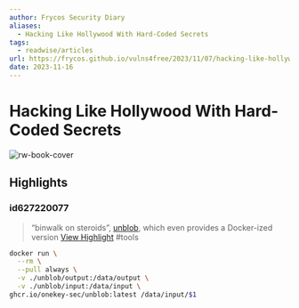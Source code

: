```yaml
---
author: Frycos Security Diary
aliases:
  - Hacking Like Hollywood With Hard-Coded Secrets
tags:
  - readwise/articles
url: https://frycos.github.io/vulns4free/2023/11/07/hacking-like-hollywood.html
date: 2023-11-16
---
```

# Hacking Like Hollywood With Hard-Coded Secrets

![rw-book-cover](https://readwise-assets.s3.amazonaws.com/static/images/article2.74d541386bbf.png)

## Highlights

### id627220077

> “binwalk on steroids”, [unblob](https://unblob.org/), which even provides a Docker-ized version
> [View Highlight](https://read.readwise.io/read/01hfbxn2ehc2yf5h097h9pyc9r)
> #tools 

```bash
docker run \
  --rm \
  --pull always \
  -v ./unblob/output:/data/output \
  -v ./unblob/input:/data/input \
ghcr.io/onekey-sec/unblob:latest /data/input/$1
```